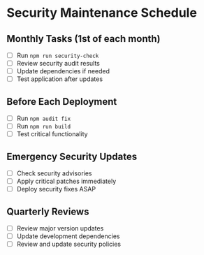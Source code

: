 # Security Maintenance Schedule

## Monthly Tasks (1st of each month)
- [ ] Run `npm run security-check`
- [ ] Review security audit results
- [ ] Update dependencies if needed
- [ ] Test application after updates

## Before Each Deployment
- [ ] Run `npm audit fix`
- [ ] Run `npm run build`
- [ ] Test critical functionality

## Emergency Security Updates
- [ ] Check security advisories
- [ ] Apply critical patches immediately
- [ ] Deploy security fixes ASAP

## Quarterly Reviews
- [ ] Review major version updates
- [ ] Update development dependencies
- [ ] Review and update security policies
